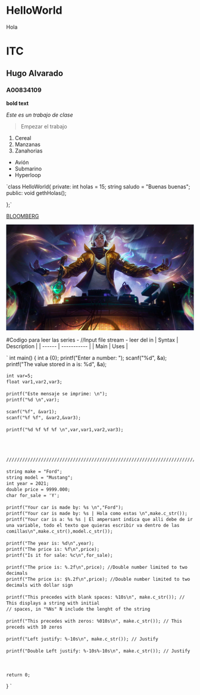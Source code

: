 # HelloWorld
Hola

# ITC
## Hugo Alvarado
### A00834109

**bold text**

*Este es un trabajo de clase*

> Empezar el trabajo

1. Cereal
2. Manzanas
3. Zanahorias

- Avión
- Submarino
- Hyperloop


`class HelloWorld{
private:
  int holas = 15;
  string saludo = "Buenas buenas";
public:
  void gethHolas();

};`


[BLOOMBERG](https://www.bloomberg.com/)

![alt text](Yasuo_True_Damage_EP.png)



#Codigo para leer las series - //Input file stream - leer del in
| Syntax | Description |
| ------ | ----------- |
|  Main  |     Uses    |


`
int main()
{   int a {0};
    printf("Enter a number: ");
    scanf("%d", &a);
    printf("The value stored in a is: %d", &a);
    
    
    int var=5;
    float var1,var2,var3;

    printf("Este mensaje se imprime: \n");
    printf("%d \n",var);

    scanf("%f", &var1);
    scanf("%f %f", &var2,&var3);

    printf("%d %f %f %f \n",var,var1,var2,var3);

    


    //////////////////////////////////////////////////////////////////////////////////////////////////////

    string make = "Ford";
    string model = "Mustang";
    int year = 2021;
    double price = 9999.000;
    char for_sale = 'Y';

    printf("Your car is made by: %s \n","Ford");
    printf("Your car is made by: %s | Hola como estas \n",make.c_str());
    printf("Your car is a: %s %s | El ampersant indica que alli debe de ir una variable, todo el texto que quieras escribir va dentro de las comillas\n",make.c_str(),model.c_str());

    printf("The year is: %d\n",year);
    printf("The price is: %f\n",price);
    printf("Is it for sale: %c\n",for_sale);

    printf("The price is: %.2f\n",price); //Double number limited to two decimals
    printf("The price is: $%.2f\n",price); //Double number limited to two decimals with dollar sign

    printf("This precedes with blank spaces: %10s\n", make.c_str()); // This displays a string with initial 
    // spaces, in "%Ns" N include the lenght of the string

    printf("This precedes with zeros: %010s\n", make.c_str()); // This preceds with 10 zeros

    printf("Left justify: %-10s\n", make.c_str()); // Justify

    printf("Double Left justify: %-10s%-10s\n", make.c_str()); // Justify
    
    

    return 0;
}
`
